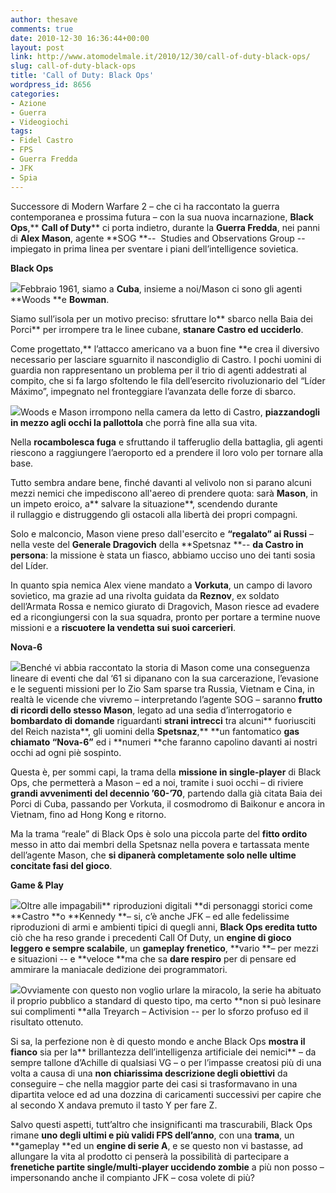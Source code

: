 ```yaml
---
author: thesave
comments: true
date: 2010-12-30 16:36:44+00:00
layout: post
link: http://www.atomodelmale.it/2010/12/30/call-of-duty-black-ops/
slug: call-of-duty-black-ops
title: 'Call of Duty: Black Ops'
wordpress_id: 8656
categories:
- Azione
- Guerra
- Videogiochi
tags:
- Fidel Castro
- FPS
- Guerra Fredda
- JFK
- Spia
---
```


Successore di Modern Warfare 2 – che ci ha raccontato la guerra contemporanea e prossima futura – con la sua nuova incarnazione, **Black Ops**,** **Call of Duty**** ci porta indietro, durante la **Guerra Fredda**, nei panni di **Alex Mason**, agente **SOG **--  Studies and Observations Group -- impiegato in prima linea per sventare i piani dell’intelligence sovietica.

**Black Ops**

![](http://www.atomodelmale.it/wp-content/uploads/2010/12/call-of-duty-black-ops.jpg)Febbraio 1961, siamo a **Cuba**, insieme a noi/Mason ci sono gli agenti **Woods **e **Bowman**.

Siamo sull’isola per un motivo preciso: sfruttare lo** sbarco nella Baia dei Porci** per irrompere tra le linee cubane, **stanare Castro ed ucciderlo**.

Come progettato,** l’attacco americano va a buon fine **e crea il diversivo necessario per lasciare sguarnito il nascondiglio di Castro. I pochi uomini di guardia non rappresentano un problema per il trio di agenti addestrati al compito, che si fa largo sfoltendo le fila dell’esercito rivoluzionario del “Líder Máximo”, impegnato nel fronteggiare l’avanzata delle forze di sbarco.

![](http://www.atomodelmale.it/wp-content/uploads/2010/12/03-Call-of-Duty-Black-Ops-la-recensione-di-ITG-150x93.jpg)Woods e Mason irrompono nella camera da letto di Castro, **piazzandogli in mezzo agli occhi la pallottola** che porrà fine alla sua vita.

Nella **rocambolesca fuga** e sfruttando il tafferuglio della battaglia, gli agenti riescono a raggiungere l’aeroporto ed a prendere il loro volo per tornare alla base.

Tutto sembra andare bene, finché davanti al velivolo non si parano alcuni mezzi nemici che impediscono all'aereo di prendere quota: sarà **Mason**, in un impeto eroico, a** salvare la situazione**, scendendo durante il rullaggio e distruggendo gli ostacoli alla libertà dei propri compagni.<!-- more -->

Solo e malconcio, Mason viene preso dall'esercito e **“regalato” ai Russi** – nella veste del **Generale Dragovich** della **Spetsnaz **-- **da Castro in persona**: la missione è stata un fiasco, abbiamo ucciso uno dei tanti sosia del Líder.

In quanto spia nemica Alex viene mandato a **Vorkuta**, un campo di lavoro sovietico, ma grazie ad una rivolta guidata da **Reznov**, ex soldato dell’Armata Rossa e nemico giurato di Dragovich, Mason riesce ad evadere ed a ricongiungersi con la sua squadra, pronto per portare a termine nuove missioni e a **riscuotere la vendetta sui suoi carcerieri**.

**Nova-6**

![](http://www.atomodelmale.it/wp-content/uploads/2010/12/call-of-duty-black-ops-20100520032256345-300x148.jpg)Benché vi abbia raccontato la storia di Mason come una conseguenza lineare di eventi che dal ‘61 si dipanano con la sua carcerazione, l’evasione e le seguenti missioni per lo Zio Sam sparse tra Russia, Vietnam e Cina, in realtà le vicende che vivremo – interpretando l’agente SOG – saranno **frutto di ricordi dello stesso Mason**, legato ad una sedia d’interrogatorio e **bombardato di domande** riguardanti **strani intrecci** tra alcuni** fuoriusciti del Reich nazista**, gli uomini della **Spetsnaz**,** **un fantomatico **gas chiamato “Nova-6”** ed i **numeri **che faranno capolino davanti ai nostri occhi ad ogni piè sospinto.

Questa è, per sommi capi, la trama della **missione in single-player** di Black Ops, che permetterà a Mason – ed a noi, tramite i suoi occhi – di riviere **grandi avvenimenti del decennio ’60-’70**, partendo dalla già citata Baia dei Porci di Cuba, passando per Vorkuta, il cosmodromo di Baikonur e ancora in Vietnam, fino ad Hong Kong e ritorno.

Ma la trama “reale” di Black Ops è solo una piccola parte del **fitto ordito** messo in atto dai membri della Spetsnaz nella povera e tartassata mente dell’agente Mason, che **si dipanerà completamente solo nelle ultime concitate fasi del gioco**.

**Game & Play**

![](http://www.atomodelmale.it/wp-content/uploads/2010/12/call-of-duty-black-ops-2_t-300x203.jpg)Oltre alle impagabili** riproduzioni digitali **di personaggi storici come **Castro **o **Kennedy **– si, c’è anche JFK – ed alle fedelissime riproduzioni di armi e ambienti tipici di quegli anni, **Black Ops eredita tutto** ciò che ha reso grande i precedenti Call Of Duty, un **engine di gioco leggero e sempre scalabile**, un **gameplay frenetico**, **vario **– per mezzi e situazioni -- e **veloce **ma che sa **dare respiro** per di pensare ed ammirare la maniacale dedizione dei programmatori.

![](http://www.atomodelmale.it/wp-content/uploads/2010/12/call-of-duty-black-ops-playstation-3-ps3-021-300x169.jpg)Ovviamente con questo non voglio urlare la miracolo, la serie ha abituato il proprio pubblico a standard di questo tipo, ma certo **non si può lesinare sui complimenti **alla Treyarch – Activision -- per lo sforzo profuso ed il risultato ottenuto.

Si sa, la perfezione non è di questo mondo e anche Black Ops **mostra il fianco** sia per la** brillantezza dell’intelligenza artificiale dei nemici** – da sempre tallone d’Achille di qualsiasi VG – o per l’impasse creatosi più di una volta a causa di una **non chiarissima descrizione degli obiettivi** da conseguire – che nella maggior parte dei casi si trasformavano in una dipartita veloce ed ad una dozzina di caricamenti successivi per capire che al secondo X andava premuto il tasto Y per fare Z.

Salvo questi aspetti, tutt’altro che insignificanti ma trascurabili, Black Ops rimane **uno degli ultimi e più validi FPS dell’anno**, con una **trama**, un **gameplay **ed un **engine di serie A**, e se questo non vi bastasse, ad allungare la vita al prodotto ci penserà la possibilità di partecipare a **frenetiche partite single/multi-player uccidendo zombie** a più non posso – impersonando anche il compianto JFK – cosa volete di più?
